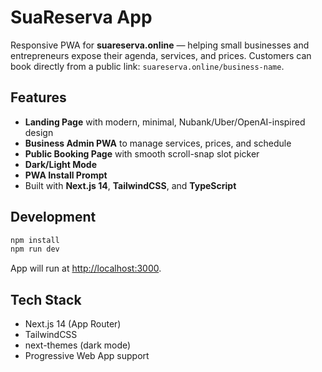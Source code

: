 # SuaReserva App

Responsive PWA for **suareserva.online** — helping small businesses and entrepreneurs expose their agenda, services, and prices.
Customers can book directly from a public link: `suareserva.online/business-name`.

## Features

* **Landing Page** with modern, minimal, Nubank/Uber/OpenAI-inspired design
* **Business Admin PWA** to manage services, prices, and schedule
* **Public Booking Page** with smooth scroll-snap slot picker
* **Dark/Light Mode**
* **PWA Install Prompt**
* Built with **Next.js 14**, **TailwindCSS**, and **TypeScript**

## Development

```bash
npm install
npm run dev
```

App will run at [http://localhost:3000](http://localhost:3000).

## Tech Stack

* Next.js 14 (App Router)
* TailwindCSS
* next-themes (dark mode)
* Progressive Web App support
